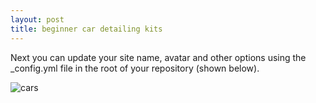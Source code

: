```yaml
---
layout: post
title: beginner car detailing kits
---
```


Next you can update your site name, avatar and other options using the _config.yml file in the root of your repository (shown below).

![cars](/images/carpic1)

